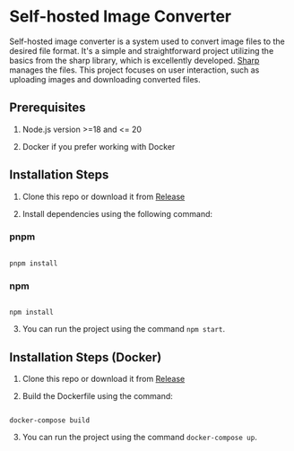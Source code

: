 
# Self-hosted Image Converter

Self-hosted image converter is a system used to convert image files to the desired file format. It's a simple and straightforward project utilizing the basics from the sharp library, which is excellently developed. [Sharp](https://sharp.pixelplumbing.com/) manages the files. This project focuses on user interaction, such as uploading images and downloading converted files.

  

## Prerequisites

1. Node.js version >=18 and <= 20

2. Docker if you prefer working with Docker

  

## Installation Steps

1. Clone this repo or download it from [Release](#https://github.com/bankjirapan/self-file-convert/releases)

2. Install dependencies using the following command:

### pnpm

```

pnpm install

```

### npm

```

npm install

```

3. You can run the project using the command `npm start`.

  

## Installation Steps (Docker)

1. Clone this repo or download it from [Release](#https://github.com/bankjirapan/self-file-convert/releases)

  

2. Build the Dockerfile using the command:

```

docker-compose build

```

3. You can run the project using the command `docker-compose up`.